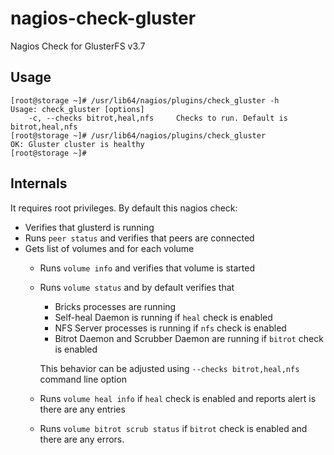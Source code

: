 # nagios-check-gluster
Nagios Check for GlusterFS v3.7

## Usage
```None
[root@storage ~]# /usr/lib64/nagios/plugins/check_gluster -h
Usage: check_gluster [options]
    -c, --checks bitrot,heal,nfs     Checks to run. Default is bitrot,heal,nfs
[root@storage ~]# /usr/lib64/nagios/plugins/check_gluster 
OK: Gluster cluster is healthy
[root@storage ~]# 

```
## Internals
It requires root privileges. By default this nagios check:
* Verifies that glusterd is running
* Runs `peer status` and verifies that peers are connected
* Gets list of volumes and for each volume
  * Runs `volume info` and verifies that volume is started
  * Runs `volume status` and by default verifies that
    * Bricks processes are running
    * Self-heal Daemon is running if `heal` check is enabled
    * NFS Server processes is running if `nfs` check is enabled
    * Bitrot Daemon and Scrubber Daemon are running if `bitrot` check is enabled
    
    This behavior can be adjusted using `--checks bitrot,heal,nfs` command line option
  * Runs `volume heal info` if `heal` check is enabled and reports alert is there are any entries
  * Runs `volume bitrot scrub status` if `bitrot` check is enabled and there are any errors.
